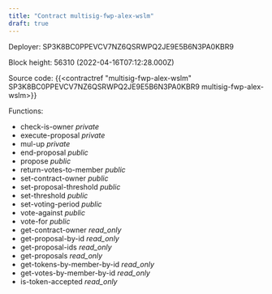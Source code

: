 ```yaml
---
title: "Contract multisig-fwp-alex-wslm"
draft: true
---
```

Deployer: SP3K8BC0PPEVCV7NZ6QSRWPQ2JE9E5B6N3PA0KBR9


 



Block height: 56310 (2022-04-16T07:12:28.000Z)

Source code: {{<contractref "multisig-fwp-alex-wslm" SP3K8BC0PPEVCV7NZ6QSRWPQ2JE9E5B6N3PA0KBR9 multisig-fwp-alex-wslm>}}

Functions:

* check-is-owner _private_
* execute-proposal _private_
* mul-up _private_
* end-proposal _public_
* propose _public_
* return-votes-to-member _public_
* set-contract-owner _public_
* set-proposal-threshold _public_
* set-threshold _public_
* set-voting-period _public_
* vote-against _public_
* vote-for _public_
* get-contract-owner _read_only_
* get-proposal-by-id _read_only_
* get-proposal-ids _read_only_
* get-proposals _read_only_
* get-tokens-by-member-by-id _read_only_
* get-votes-by-member-by-id _read_only_
* is-token-accepted _read_only_
